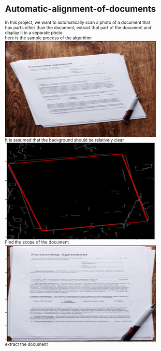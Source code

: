 # Automatic-alignment-of-documents
In this project, we want to automatically scan a photo of a document that has parts other than the document, extract that part of the document and display it in a separate photo.
<br>
here is the sample process of the algorithm
<img align="center" alt="img1" src="img1.png?raw=true" width="500" height="320" />
<br>
It is assumed that the background should be relatively clear
<img align="center" alt="img1" src="img2.png?raw=true" width="500" height="320" />
<br>
Find the scope of the document
<img align="center" alt="img1" src="img3.png?raw=true" width="500" height="320" />
<br>
extract the document 
